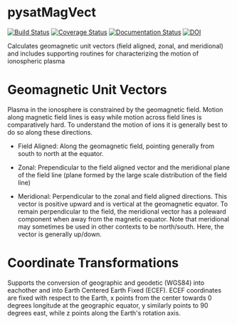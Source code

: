 # pysatMagVect
[![Build Status](https://travis-ci.org/rstoneback/pysatMagVect.svg?branch=master)](https://travis-ci.org/rstoneback/pysatMagVect)
[![Coverage Status](https://coveralls.io/repos/github/rstoneback/pysatMagVect/badge.svg?branch=master)](https://coveralls.io/github/rstoneback/pysatMagVect?branch=master)
[![Documentation Status](https://readthedocs.org/projects/pysatmagvect/badge/?version=latest)](https://pysatmagvect.readthedocs.io/en/latest/?badge=latest)
[![DOI](https://zenodo.org/badge/138220240.svg)](https://zenodo.org/badge/latestdoi/138220240)

Calculates geomagnetic unit vectors (field aligned, zonal, and meridional) and includes supporting routines for characterizing the motion of ionospheric plasma

# Geomagnetic Unit Vectors
Plasma in the ionosphere is constrained by the geomagnetic field. Motion along magnetic field lines is easy while motion across field lines is comparatively hard. To understand the motion of ions it is generally best to do so along these directions.

 - Field Aligned: Along the geomagnetic field, pointing generally from south to north at the equator.

 - Zonal: Prependicular to the field aligned vector and the meridional plane of the field line (plane formed by the large scale distribution of the field line)

 - Meridional: Perpendicular to the zonal and field aligned directions. This vector is positive upward and is vertical at the geomagnetic equator. To remain perpendicular to the field, the meridional vector has a poleward component when away from the magnetic equator. Note that meridional may sometimes be used in other contexts to be north/south. Here, the vector is generally up/down.
 
 # Coordinate Transformations
 Supports the conversion of geographic and geodetic (WGS84) into eachother and into Earth Centered Earth Fixed (ECEF). ECEF coordinates are fixed with respect to the Earth, x points from the center towards 0 degrees longitude at the geographic equator, y similarly points to 90 degrees east, while z points along the Earth's rotation axis.
